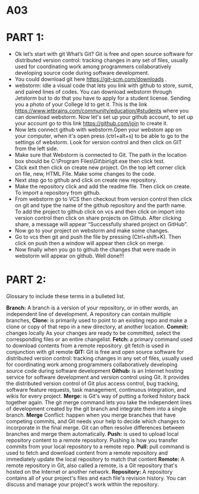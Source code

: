 
# A03

# PART 1:
 
* Ok let’s start with git What’s Git? Git is free and open source software for distributed version control: tracking changes in any set of files, usually used for coordinating work among programmers collaboratively developing source code during software development. 
* You could download git here https://git-scm.com/downloads . 
* webstorm: idle a visual code that lets you link with github to store, sumit, and paired lines of codes.
 You can download webstorm through Jetstorm but to do that you have to apply for a student license. Sending you a photo of your College Id to get it. 
This is the link https://www.jetbrains.com/community/education/#students where you can download webstorm. 
Now let's set up your github account, to set up your account go to this link https://github.com/join to create it.
* Now lets connect github with webstorm.Open your webstom app on your computer, when it's open press (ctrl+alt+s) to be able to go to the settings of webstorm.
 Look for version control and then click on GIT from the left side. 
* Make sure that Webstorm is connected to Git. The path in the location box should be C:\Program Files\Git\bin\git.exe then click test. 
* Click exit then click on create new project. On the top left corner click on file, new, HTML FIle. Make some changes to the code. 
* Next step go to github and click on create new repository. 
* Make the repository click and add the readme file. Then click on create. To import a repository from github.
* From webstorm go to VCS then checkout from version control then click on git and type the name of the github repository  and the parth name. 
To add the project to github click on vcs and then click on import into version control then click on share projects on Github. 
After clicking share, a message will appear “Successfully shared project on GitHub”.
* Now go to your project on webstorm and make some changes. 
* Go to vcs then git and push the file by pressing (Ctrl+shift+K). 
Then click on push then a window will appear then click on merge.
* Now finally when you go to github the changes that were made in webstorm will appear on github. Well done!!!


# PART 2:

Glossary to include these terms in a bulleted list.

<b>Branch:</b> A branch is a version of your repository, or in other words, an independent line of development. A repository can contain multiple branches,
<b>Clone:</b> is primarily used to point to an existing repo and make a clone or copy of that repo in a new directory, at another location. 
<b>Commit:</b> changes locally﻿ As your changes are ready to be committed, select the corresponding files or an entire changelist.
<b>Fetch: </b>a primary command used to download contents from a remote repository. git fetch is used in conjunction with git remote
<b>GIT:</b>  Git is free and open source software for distributed version control: tracking changes in any set of files, usually used for coordinating work among programmers collaboratively developing source code during software development
<b>Github:</b> is an Internet hosting service for software development and version control using Git. It provides the distributed version control of Git plus access control, bug tracking, software feature requests, task management, continuous integration, and wikis for every project.
<b>Merge:</b> is Git's way of putting a forked history back together again. The git merge command lets you take the independent lines of development created by the git branch and integrate them into a single branch.
<b>Merge</b> Conflict: happen when you merge branches that have competing commits, and Git needs your help to decide which changes to incorporate in the final merge. Git can often resolve differences between branches and merge them automatically.
<b>Push:</b> is used to upload local repository content to a remote repository. Pushing is how you transfer commits from your local repository to a remote repo.
<b>Pull:</b> pull command is used to fetch and download content from a remote repository and immediately update the local repository to match that content
<b>Remote:</b> A remote repository in Git, also called a remote, is a Git repository that's hosted on the Internet or another network.
<b>Repository:</b> A repository contains all of your project's files and each file's revision history. You can discuss and manage your project's work within the repository.

